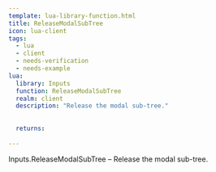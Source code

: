 ```yaml
---
template: lua-library-function.html
title: ReleaseModalSubTree
icon: lua-client
tags:
  - lua
  - client
  - needs-verification
  - needs-example
lua:
  library: Inputs
  function: ReleaseModalSubTree
  realm: client
  description: "Release the modal sub-tree."
  
  
  returns:
    
---
```


<div class="lua__search__keywords">
Inputs.ReleaseModalSubTree &#x2013; Release the modal sub-tree.
</div>

